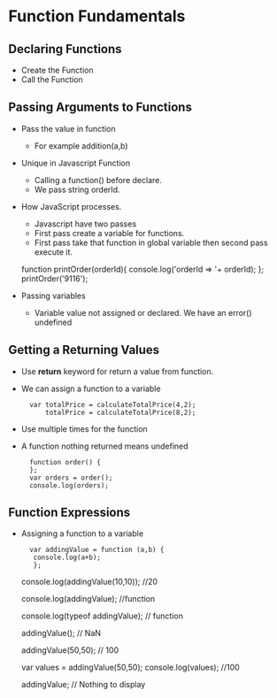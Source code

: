 # Function Fundamentals


## Declaring Functions

- Create the Function
- Call the Function

## Passing Arguments to Functions

- Pass the value in function
	- For example addition(a,b)

- Unique in Javascript Function
	- Calling a function() before declare.
	- We pass string orderId.

- How JavaScript processes.
	- Javascript have two passes
	- First pass create a variable for functions.
	- First pass take that function in global variable then second pass execute it.

	function printOrder(orderId){
		 console.log('orderId => '+ orderId);
	};
	printOrder('9116');


- Passing variables
	- Variable value not assigned or declared. We have an error() undefined

## Getting a Returning Values

- Use **return** keyword for return a value from function.
- We can assign a function to a variable


        var totalPrice = calculateTotalPrice(4,2);
            totalPrice = calculateTotalPrice(8,2);

- Use multiple times for the function

- A function nothing returned means undefined


	    function order() {
	    };
		var orders = order();
		console.log(orders);


## Function Expressions

- Assigning a function to a variable


        var addingValue = function (a,b) {
         console.log(a+b);
         };

	console.log(addingValue(10,10)); //20

	console.log(addingValue); //function

	console.log(typeof addingValue); // function

	addingValue(); // NaN

	addingValue(50,50); // 100

	var values = addingValue(50,50);
	console.log(values); //100

	addingValue; // Nothing to display
